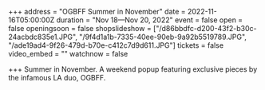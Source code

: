 +++
address = "OGBFF Summer in November"
date = 2022-11-16T05:00:00Z
duration = "Nov 18—Nov 20, 2022"
event = false
open = false
openingsoon = false
shopslideshow = ["/d86bbdfc-d200-43f2-b30c-24acbdc835e1.JPG", "/9f4d1a1b-7335-40ee-90eb-9a92b5519789.JPG", "/ade19ad4-9f26-479d-b70e-c412c7d9d611.JPG"]
tickets = false
video_embed = ""
watchnow = false

+++
Summer in November. A weekend popup featuring exclusive pieces by the infamous LA duo, OGBFF.  